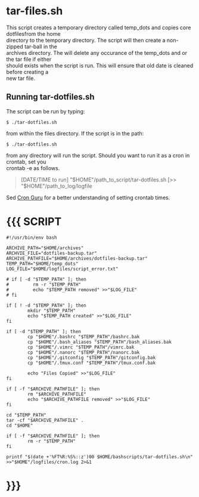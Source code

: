 # tar-files.sh

This script creates a temporary directory called temp_dots and copies core dotfilesfrom the home<br>
directory to the temporary directory. The script will then create a non-zipped tar-ball in the<br>
archives directory. The will delete any occurance of the temp_dots and or the tar file if either<br>
should exists when the script is run. This will ensure that old date is cleaned before creating a<br>
new tar file.

## Running tar-dotfiles.sh

The script can be run by typing:

```
$ ./tar-dotfiles.sh
```

from within the files directory. If the script is in the path:

```
$ ./tar-dotfiles.sh
```

from any directory will run the script. Should you want to run it as a cron in crontab, set you<br>
crontab -e as follows.

> [DATE/TIME to run] "$HOME"/path_to_script/tar-dotfiles.sh [>> "$HOME"/path_to_log/logfile

Sed [Cron Guru](https://www.cronguru.com) for a better understanding of setting crontab times.

# {{{ SCRIPT
```
#!/usr/bin/env bash

ARCHIVE_PATH="$HOME/archives"
ARCHVIE_FILE="dotfiles-backup.tar"
ARCHIVE_PATHFILE="$HOME/archives/dotfiles-backup.tar"
TEMP_PATH="$HOME/temp_dots"
LOG_FILE="$HOME/logfiles/script_error.txt"

# if [ -d "$TEMP_PATH" ]; then
#         rm -r "$TEMP_PATH"
#         echo "$TEMP_PATH removed" >>"$LOG_FILE"
# fi

if [ ! -d "$TEMP_PATH" ]; then
        mkdir "$TEMP_PATH"
        echo "$TEMP_PATH created" >>"$LOG_FILE"
fi

if [ -d "$TEMP_PATH" ]; then
        cp "$HOME"/.bashrc "$TEMP_PATH"/bashrc.bak
        cp "$HOME"/.bash_aliases "$TEMP_PATH"/bash_aliases.bak
        cp "$HOME"/.vimrc "$TEMP_PATH"/vimrc.bak
        cp "$HOME"/.nanorc "$TEMP_PATH"/nanorc.bak
        cp "$HOME"/.gitconfig "$TEMP_PATH"/gitconfig.bak
        cp "$HOME"/.tmux.conf "$TEMP_PATH"/tmux.conf.bak

        echo "Files Copied" >>"$LOG_FILE"
fi

if [ -f "$ARCHIVE_PATHFILE" ]; then
        rm "$ARCHIVE_PATHFILE"
        echo "$ARCHIVE_PATHFILE removed" >>"$LOG_FILE"
fi

cd "$TEMP_PATH"
tar -cf "$ARCHIVE_PATHFILE" .
cd "$HOME"

if [ -f "$ARCHIVE_PATHFILE" ]; then
        rm -r "$TEMP_PATH"
fi

printf "$(date +'%FT%R:%S%::z')00 $HOME/bashscripts/tar-dotfiles.sh\n" >>"$HOME"/logfiles/cron.log 2>&1

```
# }}}
